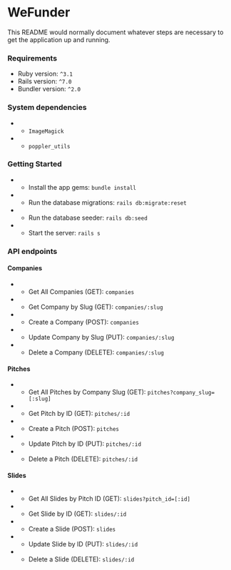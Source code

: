 # WeFunder

This README would normally document whatever steps are necessary to get the
application up and running.

### Requirements 

* Ruby version: `^3.1`
* Rails version: `^7.0`
* Bundler version: `^2.0`

### System dependencies

* * `ImageMagick`

* * `poppler_utils`

### Getting Started

* * Install the app gems: `bundle install`
* * Run the database migrations: `rails db:migrate:reset`
* * Run the database seeder: `rails db:seed`
* * Start the server: `rails s`

### API endpoints

#### Companies

* * Get All Companies (GET): `companies`
* * Get Company by Slug (GET): `companies/:slug`
* * Create a Company (POST): `companies`
* * Update Company by Slug (PUT): `companies/:slug`
* * Delete a Company (DELETE): `companies/:slug`

#### Pitches

* * Get All Pitches by Company Slug (GET): `pitches?company_slug=[:slug]`
* * Get Pitch by ID (GET): `pitches/:id`
* * Create a Pitch (POST): `pitches`
* * Update Pitch by ID (PUT): `pitches/:id`
* * Delete a Pitch (DELETE): `pitches/:id`

#### Slides

* * Get All Slides by Pitch ID (GET): `slides?pitch_id=[:id]`
* * Get Slide by ID (GET): `slides/:id`
* * Create a Slide (POST): `slides`
* * Update Slide by ID (PUT): `slides/:id`
* * Delete a Slide (DELETE): `slides/:id`
